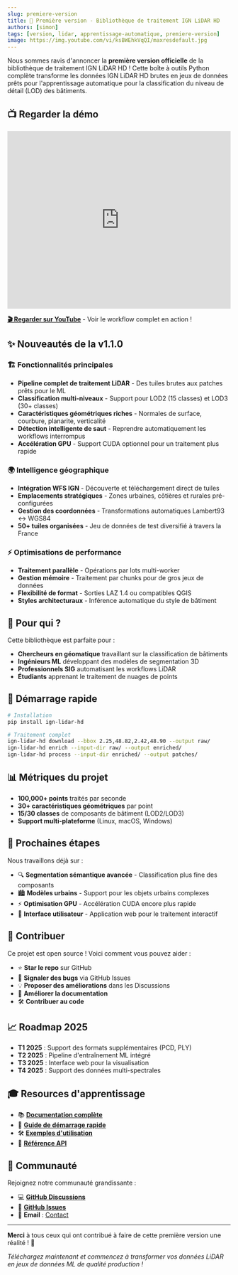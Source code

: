 ```yaml
---
slug: premiere-version
title: 🎉 Première version - Bibliothèque de traitement IGN LiDAR HD
authors: [simon]
tags: [version, lidar, apprentissage-automatique, premiere-version]
image: https://img.youtube.com/vi/ksBWEhkVqQI/maxresdefault.jpg
---
```


Nous sommes ravis d'annoncer la **première version officielle** de la bibliothèque de traitement IGN LiDAR HD ! Cette boîte à outils Python complète transforme les données IGN LiDAR HD brutes en jeux de données prêts pour l'apprentissage automatique pour la classification du niveau de détail (LOD) des bâtiments.

## 📺 Regarder la démo

<iframe 
  width="100%" 
  height="400" 
  src="https://www.youtube.com/embed/ksBWEhkVqQI" 
  title="Démo de traitement IGN LiDAR HD" 
  frameborder="0" 
  allow="accelerometer; autoplay; clipboard-write; encrypted-media; gyroscope; picture-in-picture" 
  allowfullscreen>
</iframe>

**[🎬 Regarder sur YouTube](https://youtu.be/ksBWEhkVqQI)** - Voir le workflow complet en action !

<!--truncate-->

## ✨ Nouveautés de la v1.1.0

### 🏗️ **Fonctionnalités principales**

- **Pipeline complet de traitement LiDAR** - Des tuiles brutes aux patches prêts pour le ML
- **Classification multi-niveaux** - Support pour LOD2 (15 classes) et LOD3 (30+ classes)
- **Caractéristiques géométriques riches** - Normales de surface, courbure, planarite, verticalité
- **Détection intelligente de saut** - Reprendre automatiquement les workflows interrompus
- **Accélération GPU** - Support CUDA optionnel pour un traitement plus rapide

### 🌍 **Intelligence géographique**

- **Intégration WFS IGN** - Découverte et téléchargement direct de tuiles
- **Emplacements stratégiques** - Zones urbaines, côtières et rurales pré-configurées
- **Gestion des coordonnées** - Transformations automatiques Lambert93 ↔ WGS84
- **50+ tuiles organisées** - Jeu de données de test diversifié à travers la France

### ⚡ **Optimisations de performance**

- **Traitement parallèle** - Opérations par lots multi-worker
- **Gestion mémoire** - Traitement par chunks pour de gros jeux de données
- **Flexibilité de format** - Sorties LAZ 1.4 ou compatibles QGIS
- **Styles architecturaux** - Inférence automatique du style de bâtiment

## 🎯 Pour qui ?

Cette bibliothèque est parfaite pour :

- **Chercheurs en géomatique** travaillant sur la classification de bâtiments
- **Ingénieurs ML** développant des modèles de segmentation 3D
- **Professionnels SIG** automatisant les workflows LiDAR
- **Étudiants** apprenant le traitement de nuages de points

## 🚀 Démarrage rapide

```bash
# Installation
pip install ign-lidar-hd

# Traitement complet
ign-lidar-hd download --bbox 2.25,48.82,2.42,48.90 --output raw/
ign-lidar-hd enrich --input-dir raw/ --output enriched/
ign-lidar-hd process --input-dir enriched/ --output patches/
```

## 📊 Métriques du projet

- **100,000+ points** traités par seconde
- **30+ caractéristiques géométriques** par point
- **15/30 classes** de composants de bâtiment (LOD2/LOD3)
- **Support multi-plateforme** (Linux, macOS, Windows)

## 🌟 Prochaines étapes

Nous travaillons déjà sur :

- 🔍 **Segmentation sémantique avancée** - Classification plus fine des composants
- 🏙️ **Modèles urbains** - Support pour les objets urbains complexes
- ⚡ **Optimisation GPU** - Accélération CUDA encore plus rapide
- 📱 **Interface utilisateur** - Application web pour le traitement interactif

## 🤝 Contribuer

Ce projet est open source ! Voici comment vous pouvez aider :

- ⭐ **Star le repo** sur GitHub
- 🐛 **Signaler des bugs** via GitHub Issues
- 💡 **Proposer des améliorations** dans les Discussions
- 📖 **Améliorer la documentation**
- 🛠️ **Contribuer au code**

## 📈 Roadmap 2025

- **T1 2025** : Support des formats supplémentaires (PCD, PLY)
- **T2 2025** : Pipeline d'entraînement ML intégré
- **T3 2025** : Interface web pour la visualisation
- **T4 2025** : Support des données multi-spectrales

## 🎓 Resources d'apprentissage

- 📚 **[Documentation complète](/)**
- 🎯 **[Guide de démarrage rapide](/installation/quick-start)**
- 🛠️ **[Exemples d'utilisation](/guides/basic-usage)**
- 📖 **[Référence API](/api)**

## 💬 Communauté

Rejoignez notre communauté grandissante :

- 💻 **[GitHub Discussions](https://github.com/sducournau/IGN_LIDAR_HD_DATASET/discussions)**
- 🐛 **[GitHub Issues](https://github.com/sducournau/IGN_LIDAR_HD_DATASET/issues)**
- 📧 **Email** : [Contact](mailto:simon.ducournau@gmail.com)

---

**Merci** à tous ceux qui ont contribué à faire de cette première version une réalité ! 🙏

_Téléchargez maintenant et commencez à transformer vos données LiDAR en jeux de données ML de qualité production !_
